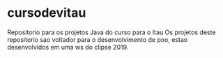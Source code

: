 # cursodevitau

Repositorio para os projetos Java do curso para o Itau
Os projetos deste repositorio sao voltador para o desenvolvimento de poo, estao desenvolvidos em uma ws do clipse  2019.
